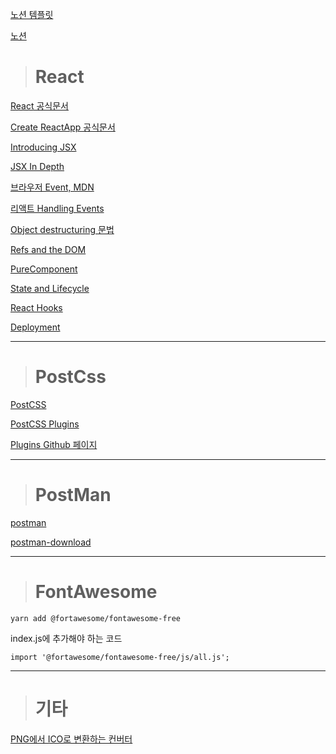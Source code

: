[노션 템플릿](https://www.notion.so/React-Basic-Course-Study-Plan-Template-27101af826954f9fb9265c594f4fd5bb)

[노션](https://www.notion.so/)

> # React

[React 공식문서](https://reactjs.org/docs/getting-started.html)

[Create ReactApp 공식문서](https://create-react-app.dev/docs/getting-started)

[Introducing JSX](https://reactjs.org/docs/introducing-jsx.html)

[JSX In Depth](https://reactjs.org/docs/jsx-in-depth.html)

[브라우저 Event, MDN](https://developer.mozilla.org/en-US/docs/Web/API/Event)

[리액트 Handling Events](https://reactjs.org/docs/handling-events.html)

[Object destructuring 문법](https://developer.mozilla.org/en-US/docs/Web/JavaScript/Reference/Operators/Destructuring_assignment)

[Refs and the DOM](https://reactjs.org/docs/refs-and-the-dom.html)

[PureComponent](https://reactjs.org/docs/react-api.html#reactpurecomponent)

[State and Lifecycle](https://reactjs.org/docs/state-and-lifecycle.html)

[React Hooks](https://reactjs.org/docs/hooks-intro.html)

[Deployment](https://create-react-app.dev/docs/deployment)

---

> # PostCss

[PostCSS](https://postcss.org/)

[PostCSS Plugins](https://www.postcss.parts/)

[Plugins Github 페이지](https://github.com/postcss/postcss/blob/master/docs/plugins.md)

---

> # PostMan

[postman](https://www.postman.com/)

[postman-download](https://www.postman.com/downloads/)

---

> # FontAwesome

```
yarn add @fortawesome/fontawesome-free
```

index.js에 추가해야 하는 코드

```
import '@fortawesome/fontawesome-free/js/all.js';
```

---

> # 기타

[PNG에서 ICO로 변환하는 컨버터](https://convertio.co/kr/)  